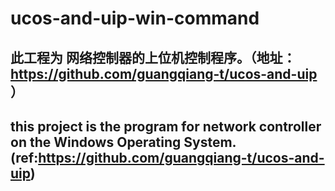 # ucos-and-uip-win-command
## 此工程为 网络控制器的上位机控制程序。（地址：https://github.com/guangqiang-t/ucos-and-uip ）
## this project is the program for network controller on the Windows Operating System.(ref:https://github.com/guangqiang-t/ucos-and-uip)
